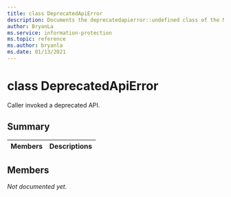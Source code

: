 ```yaml
---
title: class DeprecatedApiError 
description: Documents the deprecatedapierror::undefined class of the Microsoft Information Protection (MIP) SDK.
author: BryanLa
ms.service: information-protection
ms.topic: reference
ms.author: bryanla
ms.date: 01/13/2021
---
```


# class DeprecatedApiError 
Caller invoked a deprecated API.
  
## Summary
 Members                        | Descriptions                                
--------------------------------|---------------------------------------------
  
## Members
_Not documented yet._
